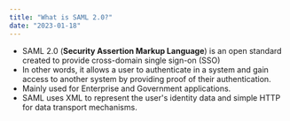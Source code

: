 ```yaml
---
title: "What is SAML 2.0?"
date: "2023-01-18"
---
```


- SAML 2.0 (**Security Assertion Markup Language**) is an open standard created to provide cross-domain single sign-on (SSO)
- In other words, it allows a user to authenticate in a system and gain access to another system by providing proof of their authentication.
- Mainly used for Enterprise and Government applications.
- SAML uses XML to represent the user's identity data and simple HTTP for data transport mechanisms.
